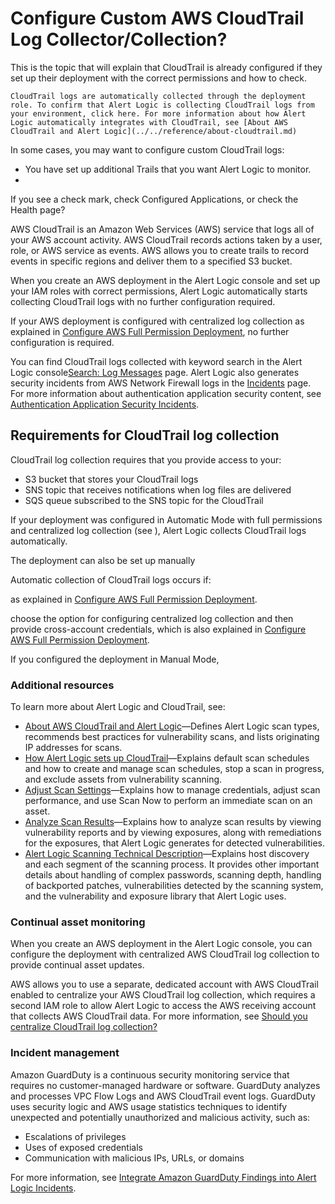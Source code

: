 # Configure Custom AWS CloudTrail Log Collector/Collection?

This is the topic that will explain that CloudTrail is already configured if they set up their deployment with the correct permissions and how to check.

    CloudTrail logs are automatically collected through the deployment role. To confirm that Alert Logic is collecting CloudTrail logs from your environment, click here. For more information about how Alert Logic automatically integrates with CloudTrail, see [About AWS CloudTrail and Alert Logic](../../reference/about-cloudtrail.md)
In some cases, you may want to configure custom CloudTrail logs:

* You have set up additional Trails that you want Alert Logic to monitor.
* 

If you see a check mark, check Configured Applications, or check the Health page?

AWS CloudTrail is an Amazon Web Services (AWS)  service that logs all of your AWS account activity. AWS CloudTrail records actions taken by a user, role, or AWS service as events. AWS allows you to create trails to record events in specific regions and deliver them to a specified S3 bucket.

When you create an AWS deployment in the Alert Logic console and set up your IAM roles with correct permissions, Alert Logic automatically starts collecting CloudTrail logs with no further configuration required.

If your AWS deployment is configured with centralized log collection as explained in [Configure AWS Full Permission Deployment](../../prepare/aws-full-permission-deployment.md), no further configuration is required.

You can find  CloudTrail logs collected with keyword search in the Alert Logic console[Search: Log Messages](../../analyze/log-message-search.md) page. Alert Logic also generates security incidents from AWS Network Firewall logs in the [Incidents](../../analyze/incidents.md) page. For more information about authentication application security content, see [Authentication Application Security Incidents](../../analyze/security-incidents.md).

## Requirements for CloudTrail log collection

CloudTrail log collection requires that you provide access to your:

* S3 bucket that stores your CloudTrail logs
* SNS topic that receives notifications when log files are delivered
* SQS queue subscribed to the SNS topic for the CloudTrail

If your deployment was configured in Automatic Mode with full permissions and centralized log collection (see ), Alert Logic collects CloudTrail logs automatically.

The deployment can also be set up manually

Automatic collection of CloudTrail logs occurs if:

as explained in [Configure AWS Full Permission Deployment](../../prepare/aws-full-permission-deployment.md).

choose the option for configuring centralized log collection and then provide cross-account credentials, which is also explained  in [Configure AWS Full Permission Deployment](../../prepare/aws-full-permission-deployment.md).

If you configured the deployment in Manual Mode,

### Additional resources

To learn more about Alert Logic and CloudTrail, see:

* [About AWS CloudTrail and Alert Logic](../../reference/about-cloudtrail.md)—Defines Alert Logic scan types, recommends best practices for vulnerability scans, and lists originating IP addresses for scans.
* [How Alert Logic sets up CloudTrail](../../reference/cloudtrail-setup.md)—Explains default scan schedules and how to create and manage scan schedules, stop a scan in progress, and exclude assets from vulnerability scanning.
* [Adjust Scan Settings](../../analyze/manage-scans-and-results/adjust-settings.md)—Explains how to manage credentials, adjust scan performance, and use Scan Now to perform an immediate scan on an asset.
* [Analyze Scan Results](../../analyze/manage-scans-and-results/analyze-results.md)—Explains how to analyze scan results by viewing vulnerability reports and by viewing exposures, along with remediations for the exposures, that Alert Logic generates for detected vulnerabilities.
* [Alert Logic Scanning Technical Description](../../reference/scans-technical-description.md)—Explains host discovery and each segment of the scanning process. It provides other important details about handling of complex passwords, scanning depth, handling of backported patches, vulnerabilities detected by the scanning system, and the vulnerability and exposure library that Alert Logic uses.

### Continual asset monitoring

When you create an AWS deployment in the Alert Logic console, you can configure the deployment with centralized AWS CloudTrail log collection to provide continual asset updates.

AWS allows you to use a separate, dedicated account with AWS CloudTrail enabled to centralize your AWS CloudTrail log collection, which requires a second IAM role to allow Alert Logic to access the AWS receiving account that collects AWS CloudTrail data. For more information, see [Should you centralize CloudTrail log collection?](../../prepare/aws-cross-account-role-setup.md#centralize-ct-collection)

### Incident management

Amazon GuardDuty is a continuous security monitoring service that requires no customer-managed hardware or software. GuardDuty analyzes and processes VPC Flow Logs and AWS CloudTrail event logs. GuardDuty uses security logic and AWS usage statistics techniques to identify unexpected and potentially unauthorized and malicious activity, such as:

* Escalations of privileges
* Uses of exposed credentials
* Communication with malicious IPs, URLs, or domains

For more information, see [Integrate Amazon GuardDuty Findings into Alert Logic Incidents](../integrate-guard-duty-findings.md#integrate-gd-findings).
